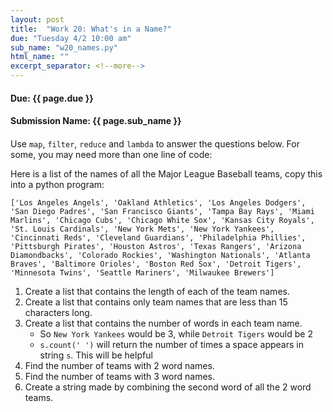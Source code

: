 ```yaml
---
layout: post
title:  "Work 20: What's in a Name?"
due: "Tuesday 4/2 10:00 am"
sub_name: "w20_names.py"
html_name: ""
excerpt_separator: <!--more-->
---
```


#### Due: {{ page.due }}
#### Submission Name: {{ page.sub_name }}

####
Use `map`, `filter`, `reduce` and `lambda` to answer the questions below. For some, you may need more than one line of code:

Here is a list of the names of all the Major League Baseball teams, copy this into a python program:
```
['Los Angeles Angels', 'Oakland Athletics', 'Los Angeles Dodgers', 'San Diego Padres', 'San Francisco Giants', 'Tampa Bay Rays', 'Miami Marlins', 'Chicago Cubs', 'Chicago White Sox', 'Kansas City Royals', 'St. Louis Cardinals', 'New York Mets', 'New York Yankees', 'Cincinnati Reds', 'Cleveland Guardians', 'Philadelphia Phillies', 'Pittsburgh Pirates', 'Houston Astros', 'Texas Rangers', 'Arizona Diamondbacks', 'Colorado Rockies', 'Washington Nationals', 'Atlanta Braves', 'Baltimore Orioles', 'Boston Red Sox', 'Detroit Tigers', 'Minnesota Twins', 'Seattle Mariners', 'Milwaukee Brewers']
```
1. Create a list that contains the length of each of the team names.
2. Create a list that contains only team names that are less than 15 characters long.
3. Create a list that contains the number of words in each team name.
   - So `New York Yankees` would be 3, while `Detroit Tigers` would be 2
   - `s.count(' ')` will return the number of times a space appears in string `s`. This will be helpful
4. Find the number of teams with 2 word names.
5. Find the number of teams with 3 word names.
6. Create a string made by combining the second word of all the 2 word teams.
